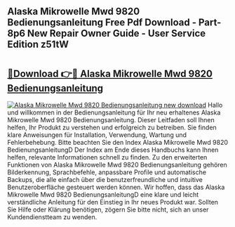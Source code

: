 ## Alaska Mikrowelle Mwd 9820 Bedienungsanleitung Free Pdf Download - Part-8p6 New Repair Owner Guide - User Service Edition z51tW

# <h2><a href="http://df1akn.blite.top/?on=Alaska+Mikrowelle+Mwd+9820+Bedienungsanleitung">🔗Download 👉🔴 Alaska Mikrowelle Mwd 9820 Bedienungsanleitung</a></h2>

[![Alaska Mikrowelle Mwd 9820 Bedienungsanleitung new download](https://i.imgur.com/lujVjoI.png)](http://df1akn.blite.top/?on=Alaska+Mikrowelle+Mwd+9820+Bedienungsanleitung)
Hallo und willkommen in der Bedienungsanleitung für Ihr neu erhaltenes Alaska Mikrowelle Mwd 9820 Bedienungsanleitung. Dieser Leitfaden soll Ihnen helfen, Ihr Produkt zu verstehen und erfolgreich zu betreiben. Sie finden klare Anweisungen für Installation, Verwendung, Wartung und Fehlerbehebung. Bitte beachten Sie den Index Alaska Mikrowelle Mwd 9820 BedienungsanleitungD Der Index am Ende dieses Handbuchs kann Ihnen helfen, relevante Informationen schnell zu finden. Zu den erweiterten Funktionen von Alaska Mikrowelle Mwd 9820 Bedienungsanleitung gehören Bilderkennung, Sprachbefehle, anpassbare Profile und automatische Backups, die alle einfach über die benutzerfreundliche und intuitive Benutzeroberfläche gesteuert werden können. Wir hoffen, dass das Alaska Mikrowelle Mwd 9820 BedienungsanleitungD eine klare und leicht verständliche Anleitung für den Einstieg in Ihr neues Produkt war. Sollten Sie Hilfe oder Klärung benötigen, zögern Sie bitte nicht, sich an unser Kundendienstteam zu wenden.
